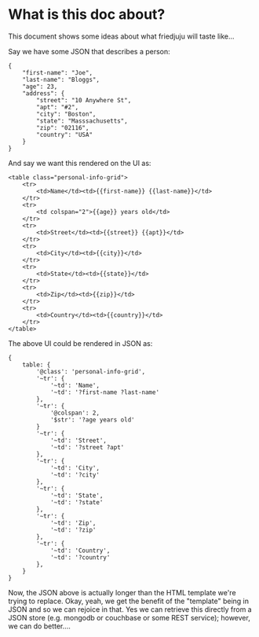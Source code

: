 # What is this doc about?

This document shows some ideas about what friedjuju will taste like...

Say we have some JSON that describes a person:

```
{
	"first-name": "Joe",
	"last-name": "Bloggs",
	"age": 23,
	"address": {
		"street": "10 Anywhere St",
		"apt": "#2",
		"city": "Boston",
		"state": "Masssachusetts",
		"zip": "02116",
		"country": "USA"
	}
}
```

And say we want this rendered on the UI as:

```
<table class="personal-info-grid">
	<tr>
		<td>Name</td><td>{{first-name}} {{last-name}}</td>
	</tr>
	<tr>
		<td colspan="2">{{age}} years old</td>
	</tr>
	<tr>
		<td>Street</td><td>{{street}} {{apt}}</td>
	</tr>
	<tr>
		<td>City</td><td>{{city}}</td>
	</tr>
	<tr>
		<td>State</td><td>{{state}}</td>
	</tr>
	<tr>
		<td>Zip</td><td>{{zip}}</td>
	</tr>
	<tr>
		<td>Country</td><td>{{country}}</td>
	</tr>
</table>
```

The above UI could be rendered in JSON as:

```
{
	table: {
		'@class': 'personal-info-grid',
		'~tr': {
			'~td': 'Name',
			'~td': '?first-name ?last-name'
		},
		'~tr': {
			'@colspan': 2,
			'$str': '?age years old'
		}
		'~tr': {
			'~td': 'Street',
			'~td': '?street ?apt'
		},
		'~tr': {
			'~td': 'City',
			'~td': '?city'
		},
		'~tr': {
			'~td': 'State',
			'~td': '?state'
		},
		'~tr': {
			'~td': 'Zip',
			'~td': '?zip'
		},
		'~tr': {
			'~td': 'Country',
			'~td': '?country'
		},
	}
}
```

Now, the JSON above is actually longer than the HTML template we're trying to replace. Okay, yeah, we get the benefit of the "template" being in JSON and so we can rejoice in that. Yes we can retrieve this directly from a JSON store (e.g. mongodb or couchbase or some REST service); however, we can do better....


